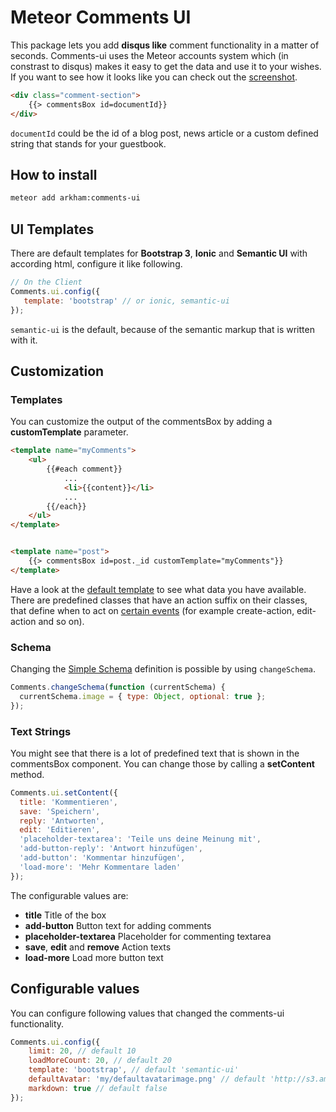 # Meteor Comments UI

This package lets you add __disqus like__ comment functionality in a matter of seconds. Comments-ui uses the Meteor accounts system which (in constrast to disqus) makes it easy to get the data and use it to your wishes. If you want to see how it looks like you can check out the [screenshot](https://raw.githubusercontent.com/ARKHAM-Enterprises/meteor-comments-ui/master/screenshot.png).

```html
<div class="comment-section">
    {{> commentsBox id=documentId}}
</div>
```

```documentId``` could be the id of a blog post, news article or a custom defined string that stands for your guestbook.

## How to install

```bash
meteor add arkham:comments-ui
```

## UI Templates

There are default templates for __Bootstrap 3__, __Ionic__ and __Semantic UI__ with according html, configure it like following.

```javascript
// On the Client
Comments.ui.config({
   template: 'bootstrap' // or ionic, semantic-ui
});
```

```semantic-ui``` is the default, because of the semantic markup that is written with it.

## Customization

### Templates 

You can customize the output of the commentsBox by adding a __customTemplate__ parameter.

```html
<template name="myComments">
    <ul>
        {{#each comment}}
            ...
            <li>{{content}}</li>
            ...
        {{/each}}
    </ul>
</template>


<template name="post">
    {{> commentsBox id=post._id customTemplate="myComments"}}
</template>
```

Have a look at the [default template](https://github.com/ARKHAM-Enterprises/meteor-comments-ui/blob/master/lib/templates.html) to see what data you have available. There are predefined classes that have an action suffix on their classes, that define when to act on [certain events](https://github.com/ARKHAM-Enterprises/meteor-comments-ui/blob/master/lib/templates/commentsBox.js#L104) (for example create-action, edit-action and so on).

### Schema

Changing the [Simple Schema](https://github.com/aldeed/meteor-simple-schema) definition is possible by using ```changeSchema```.

```javascript
Comments.changeSchema(function (currentSchema) {
  currentSchema.image = { type: Object, optional: true };
});
```


### Text Strings

You might see that there is a lot of predefined text that is shown in the commentsBox component. You can change those by calling a __setContent__
method.

```javascript
Comments.ui.setContent({
  title: 'Kommentieren',
  save: 'Speichern',
  reply: 'Antworten',
  edit: 'Editieren',
  'placeholder-textarea': 'Teile uns deine Meinung mit',
  'add-button-reply': 'Antwort hinzufügen',
  'add-button': 'Kommentar hinzufügen',
  'load-more': 'Mehr Kommentare laden'
});
```

The configurable values are:

* __title__ Title of the box
* __add-button__ Button text for adding comments
* __placeholder-textarea__ Placeholder for commenting textarea
* __save__, __edit__  and __remove__ Action texts
* __load-more__ Load more button text

## Configurable values

You can configure following values that changed the comments-ui functionality.

```javascript
Comments.ui.config({
    limit: 20, // default 10
    loadMoreCount: 20, // default 20
    template: 'bootstrap', // default 'semantic-ui'
    defaultAvatar: 'my/defaultavatarimage.png' // default 'http://s3.amazonaws.com/37assets/svn/765-default-avatar.png',
    markdown: true // default false
});
```
